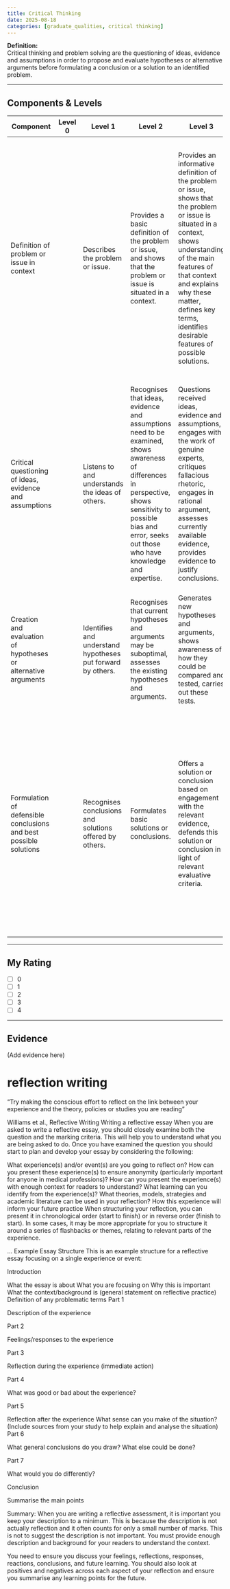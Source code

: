 ```yaml
---
title: Critical Thinking
date: 2025-08-18
categories: [graduate_qualities, critical thinking]
---
```


**Definition:**  
Critical thinking and problem solving are the questioning of ideas, evidence and assumptions in order to propose and evaluate hypotheses or alternative arguments before formulating a conclusion or a solution to an identified problem.

---

## Components & Levels

| Component | Level 0 | Level 1 | Level 2 | Level 3 | Level 4 |
|---|---|---|---|---|---|
| Definition of problem or issue in context |  | Describes the problem or issue.  | Provides a basic definition of the problem or issue, and shows that the problem or issue is situated in a context.  | Provides an informative definition of the problem or issue, shows that the problem or issue is situated in a context, shows understanding of the main features of that context and explains why these matter, defines key terms, identifies desirable features of possible solutions. | Insightful and articulate. Analyses a context by consulting a suitably broad range of informational sources, identifies and appropriately frames a problem or issue within that context, gives a detailed and clear definition of the problem or issue, explains why this problem or issue matters, sets out criteria against which to measure possible solutions. |
| Critical questioning of ideas, evidence and assumptions |  | Listens to and understands the ideas of others. | Recognises that ideas, evidence and assumptions need to be examined, shows awareness of differences in perspective, shows sensitivity to possible bias and error, seeks out those who have knowledge and expertise. | Questions received ideas, evidence and assumptions, engages with the work of genuine experts, critiques fallacious rhetoric, engages in rational argument, assesses currently available evidence, provides evidence to justify conclusions. | Open-minded and intellectually rigorous. Critically examines received ideas, evaluates the credibility and the methodology of experts, engages with competing views from various historical, intercultural and interdisciplinary perspectives, locates and assesses new evidence. |
| Creation and evaluation of hypotheses or alternative arguments |  | Identifies and understand hypotheses put forward by others. | Recognises that current hypotheses and arguments may be suboptimal, assesses the existing hypotheses and arguments. | Generates new hypotheses and arguments, shows awareness of how they could be compared and tested, carries out these tests. | Creative and judicious. Generates original hypotheses and arguments, tests relevant hypotheses and arguments via reasoning, observation, or experiment, evaluates the results. |
| Formulation of defensible conclusions and best possible solutions |  | Recognises conclusions and solutions offered by others. | Formulates basic solutions or conclusions. | Offers a solution or conclusion based on engagement with the relevant evidence, defends this solution or conclusion in light of relevant evaluative criteria. | Wise and decisive. Decides on the balance of the evidence, formulates conclusion or solution clearly in their own words, identifies the proper scope and significance of the conclusion commensurate with methods used, explains why this conclusion or solution is best when measured against relevant evaluative criteria.  |

---

## My Rating
- [ ] 0  
- [ ] 1  
- [ ] 2  
- [ ] 3  
- [ ] 4  

---

## Evidence
(Add evidence here)


# reflection writing
“Try making the conscious effort to reflect on the link between your experience and the theory, policies or studies you are reading”

Williams et al., Reflective Writing
Writing a reflective essay
When you are asked to write a reflective essay, you should closely examine both the question and the marking criteria. This will help you to understand what you are being asked to do. Once you have examined the question you should start to plan and develop your essay by considering the following:

What experience(s) and/or event(s) are you going to reflect on?
How can you present these experience(s) to ensure anonymity (particularly important for anyone in medical professions)?
How can you present the experience(s) with enough context for readers to understand?
What learning can you identify from the experience(s)?
What theories, models, strategies and academic literature can be used in your reflection?
How this experience will inform your future practice
When structuring your reflection, you can present it in chronological order (start to finish) or in reverse order (finish to start). In some cases, it may be more appropriate for you to structure it around a series of flashbacks or themes, relating to relevant parts of the experience.

...
Example Essay Structure
This is an example structure for a reflective essay focusing on a single experience or event:

Introduction

What the essay is about
What you are focusing on
Why this is important
What the context/background is (general statement on reflective practice)
Definition of any problematic terms
Part 1

Description of the experience
 
Part 2

Feelings/responses to the experience
 
Part 3

Reflection during the experience (immediate action)
 
Part 4

What was good or bad about the experience?
 
Part 5

Reflection after the experience
What sense can you make of the situation? (Include sources from your study to help explain and analyse the situation)
Part 6

What general conclusions do you draw? What else could be done?
 
Part 7

What would you do differently?
 
Conclusion

Summarise the main points
 
 

Summary:
When you are writing a reflective assessment, it is important you keep your description to a minimum. This is because the description is not actually reflection and it often counts for only a small number of marks. This is not to suggest the description is not important. You must provide enough description and background for your readers to understand the context.

You need to ensure you discuss your feelings, reflections, responses, reactions, conclusions, and future learning. You should also look at positives and negatives across each aspect of your reflection and ensure you summarise any learning points for the future.
